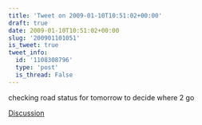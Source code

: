 ```yaml
---
title: 'Tweet on 2009-01-10T10:51:02+00:00'
draft: true
date: 2009-01-10T10:51:02+00:00
slug: '200901101051'
is_tweet: true
tweet_info:
  id: '1108308796'
  type: 'post'
  is_thread: False
---
```




checking road status for tomorrow to decide where 2 go

[Discussion](https://x.com/sytelus/status/1108308796)
